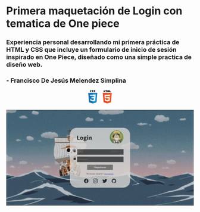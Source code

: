 # Primera maquetación de Login con tematica de One piece

### Experiencia personal desarrollando mi primera práctica de HTML y CSS que incluye un formulario de inicio de sesión inspirado en One Piece, diseñado como una simple practica de diseño web.

### - Francisco De Jesús Melendez Simplina

<p align="center"><img src="https://raw.githubusercontent.com/devicons/devicon/master/icons/css3/css3-original-wordmark.svg" alt="css3" width="7%" height="7%"/> </a> <a href="https://www.w3.org/html/" target="_blank" rel="noreferrer"> <img src="https://raw.githubusercontent.com/devicons/devicon/master/icons/html5/html5-original-wordmark.svg" alt="html5" width="7%" height="7%"/> </a></p>

<img src='./imagenes/Login de One piece.png'>
